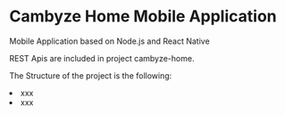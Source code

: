 # Cambyze Home Mobile Application
<p>Mobile Application based on Node.js and React Native</p>
<p></p>
<p>REST Apis are included in project cambyze-home.</p>
<p></p>
<p>The Structure of the project is the following:</p>
<ui>
<li>xxx</li>
<li>xxx</li>
</ui>

